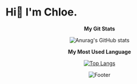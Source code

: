 # Hi👋 I'm Chloe. 
  
  
<div align=center>
  
  **My Git Stats**
  
  ![Anurag's GitHub stats](https://github-readme-stats.vercel.app/api?username=chloe1129&show_icons=true&theme=transparent)
  
  
  
  **My Most Used Language**
  
  [![Top Langs](https://github-readme-stats.vercel.app/api/top-langs/?username=chloe1129&layout=compact)](https://github.com/chloe1129/github-readme-stats)
  
  
                   
    


![Footer](https://capsule-render.vercel.app/api?type=waving&color=auto&height=200&section=footer)

  </div>

